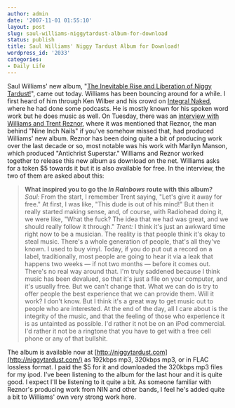```yaml
---
author: admin
date: '2007-11-01 01:55:10'
layout: post
slug: saul-williams-niggytardust-album-for-download
status: publish
title: Saul Williams' Niggy Tardust Album for Download!
wordpress_id: '2033'
categories:
- Daily Life
---
```


Saul Williams' new album, "[The Inevitable Rise and Liberation of Niggy
Tardust!](http://niggytardust.com/)", came out today. Williams has been
bouncing around for a while. I first heard of him through Ken Wilber and
his crowd on [Integral Naked](http://in.integralinstitute.org/), where
he had done some podcasts. He is mostly known for his spoken word work
but he does music as well. On Tuesday, there was an [interview with
Williams and Trent
Reznor](http://nymag.com/daily/entertainment/2007/10/trent_reznor_and_saul_williams.html),
where it was mentioned that Reznor, the man behind "Nine Inch Nails" if
you've somehow missed that, had produced Williams' new album. Reznor has
been doing quite a bit of producing work over the last decade or so,
most notable was his work with Marilyn Manson, which produced
"Antichrist Superstar." Williams and Reznor worked together to release
this new album as download on the net. Williams asks for a token $5
towards it but it is also available for free. In the interview, the two
of them are asked about this:

> **What inspired you to go the *In Rainbows* route with this album?**
> *Saul:* From the start, I remember Trent saying, "Let's give it away
> for free." At first, I was like, "This dude is out of his mind!" But
> then it really started making sense, and, of course, with Radiohead
> doing it, we were like, "What the fuck? The idea that we had was
> great, and we should really follow it through." *Trent:* I think it's
> just an awkward time right now to be a musician. The reality is that
> people think it's okay to steal music. There's a whole generation of
> people, that's all they've known. I used to buy vinyl. Today, if you
> do put out a record on a label, traditionally, most people are going
> to hear it via a leak that happens two weeks — if not two months —
> before it comes out. There's no real way around that. I'm truly
> saddened because I think music has been devalued, so that it's just a
> file on your computer, and it's usually free. But we can't change
> that. What we can do is try to offer people the best experience that
> we can provide them. Will it work? I don't know. But I think it's a
> great way to get music out to people who are interested. At the end of
> the day, all I care about is the integrity of the music, and that the
> feeling of those who experience it is as untainted as possible. I'd
> rather it not be on an iPod commercial. I'd rather it not be a
> ringtone that you have to get with a free cell phone or any of that
> bullshit.

The album is available now at
[http://niggytardust.com](http://niggytardust.com/) as 192kbps mp3,
320kbps mp3, or in FLAC lossless format. I paid the $5 for it and
downloaded the 320kbps mp3 files for my ipod. I've been listening to the
album for the last hour and it is quite good. I expect I'll be listening
to it quite a bit. As someone familiar with Reznor's producing work from
NIN and other bands, I feel he's added quite a bit to Williams' own very
strong work here.
